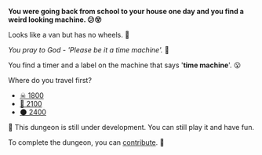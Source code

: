 **You were going back from school to your house one day and you find a weird looking machine. 😕😵**

Looks like a van but has no wheels. 🚙

*You pray to God - 'Please be it a time machine'.* 👀

You find a timer and a label on the machine that says '**time machine**'. 😮

Where do you travel first?

- [☠ 1800](0/0/0.md) 
- [🤔 2100](1/0.md)
- [🌑 2400](2/0.md)

🚧 This dungeon is still under development. You can still play it and have fun. 

To complete the dungeon, you can [contribute](../../#contribution-guidelines). 🚧 